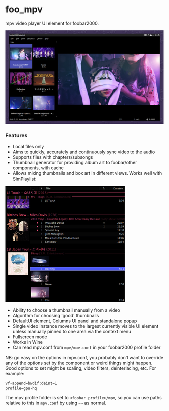 # foo_mpv
mpv video player UI element for foobar2000.

<img src="screenshot.png" width="660">

### Features
- Local files only
- Aims to quickly, accurately and continuously sync video to the audio
- Supports files with chapters/subsongs
- Thumbnail generator for providing album art to foobar/other components, with cache
- Allows mixing thumbnails and box art in different views. Works well with SimPlaylist:
<img src="screenshot2.png" width="380">

- Ability to choose a thumbnail manually from a video
- Algorithm for choosing 'good' thumbnails
- DefaultUI element, Columns UI panel and standalone popup
- Single video instance moves to the largest currently visible UI element unless manually pinned to one area via the context menu
- Fullscreen mode
- Works in Wine
- Can read mpv.conf from `mpv/mpv.conf` in your foobar2000 profile folder

NB: go easy on the options in mpv.conf, you probably don't want to override any of the options set by the component or weird things might happen. Good options to set might be scaling, video filters, deinterlacing, etc. For example:

```
vf-append=bwdif:deint=1
profile=gpu-hq
```

The mpv profile folder is set to `<foobar profile>/mpv`, so you can use paths relative to this in `mpv.conf` by using `~~` as normal.
